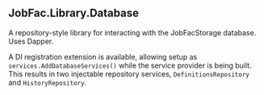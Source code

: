 ﻿
## JobFac.Library.Database

A repository-style library for interacting with the JobFacStorage database. Uses Dapper.

A DI registration extension is available, allowing setup as `services.AddDatabaseServices()` while the service provider is being built. This results in two injectable repository services, `DefinitionsRepository` and `HistoryRepository`.

